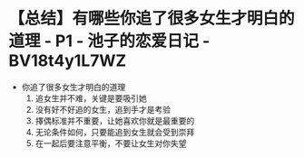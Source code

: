 # 【总结】有哪些你追了很多女生才明白的道理 - P1 - 池子的恋爱日记 - BV18t4y1L7WZ

-   你追了很多女生才明白的道理
    1.  追女生并不难，关键是要吸引她
    2.  没有好不好追的女生，追到手才是考验
    3.  擇偶标准并不重要，让她喜欢你就是最重要的
    4.  无论条件如何，只要能追到女生就会受到崇拜
    5.  在一起后要注意平衡，不要让女生对你失望